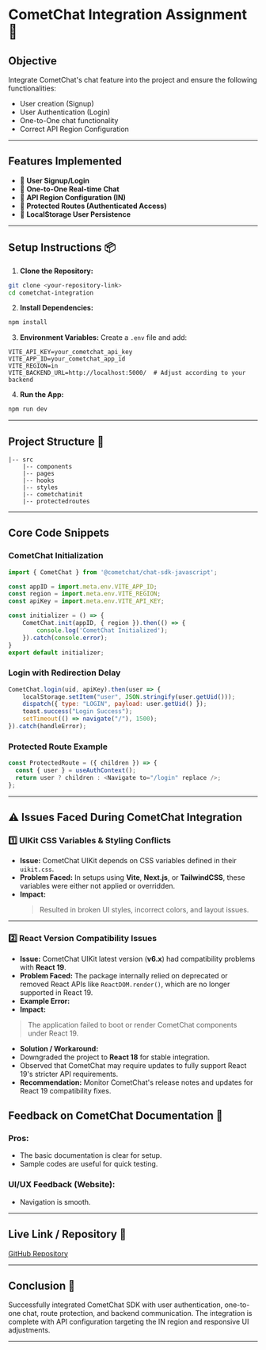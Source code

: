 # CometChat Integration Assignment 🚀

## Objective
Integrate CometChat's chat feature into the project and ensure the following functionalities:

- User creation (Signup)
- User Authentication (Login)
- One-to-One chat functionality
- Correct API Region Configuration

---

## Features Implemented

- 🔺 **User Signup/Login**
- 🔺 **One-to-One Real-time Chat**
- 🔺 **API Region Configuration (IN)**
- 🔺 **Protected Routes (Authenticated Access)**
- 🔺 **LocalStorage User Persistence**


---

## Setup Instructions 📦

1. **Clone the Repository:**
```bash
git clone <your-repository-link>
cd cometchat-integration
```

2. **Install Dependencies:**
```bash
npm install
```

3. **Environment Variables:**
Create a `.env` file and add:
```
VITE_API_KEY=your_cometchat_api_key
VITE_APP_ID=your_cometchat_app_id
VITE_REGION=in
VITE_BACKEND_URL=http://localhost:5000/  # Adjust according to your backend
```

4. **Run the App:**
```bash
npm run dev
```

---

## Project Structure 🌟
```
|-- src
    |-- components
    |-- pages
    |-- hooks
    |-- styles
    |-- cometchatinit
    |-- protectedroutes
```

---

## Core Code Snippets

### CometChat Initialization
```javascript
import { CometChat } from '@cometchat/chat-sdk-javascript';

const appID = import.meta.env.VITE_APP_ID;
const region = import.meta.env.VITE_REGION;
const apiKey = import.meta.env.VITE_API_KEY;

const initializer = () => {
    CometChat.init(appID, { region }).then(() => {
        console.log('CometChat Initialized');
    }).catch(console.error);
}
export default initializer;
```

### Login with Redirection Delay
```javascript
CometChat.login(uid, apiKey).then(user => {
    localStorage.setItem("user", JSON.stringify(user.getUid()));
    dispatch({ type: "LOGIN", payload: user.getUid() });
    toast.success("Login Success");
    setTimeout(() => navigate("/"), 1500);
}).catch(handleError);
```

### Protected Route Example
```javascript
const ProtectedRoute = ({ children }) => {
  const { user } = useAuthContext();
  return user ? children : <Navigate to="/login" replace />;
};
```

---
## ⚠️ Issues Faced During CometChat Integration

### 1️⃣ UIKit CSS Variables & Styling Conflicts
- **Issue:** CometChat UIKit depends on CSS variables defined in their `uikit.css`.
- **Problem Faced:** In setups using **Vite**, **Next.js**, or **TailwindCSS**, these variables were either not applied or overridden.
- **Impact:** 
  > Resulted in broken UI styles, incorrect colors, and layout issues.

---

### 2️⃣ React Version Compatibility Issues
- **Issue:** CometChat UIKit latest version (**v6.x**) had compatibility problems with **React 19**.
- **Problem Faced:** The package internally relied on deprecated or removed React APIs like `ReactDOM.render()`, which are no longer supported in React 19.
- **Example Error:**
- **Impact:** 
> The application failed to boot or render CometChat components under React 19.

- **Solution / Workaround:**
- Downgraded the project to **React 18** for stable integration.
- Observed that CometChat may require updates to fully support React 19's stricter API requirements.
- **Recommendation:** Monitor CometChat's release notes and updates for React 19 compatibility fixes.


## Feedback on CometChat Documentation 📄

### Pros:
- The basic documentation is clear for setup.
- Sample codes are useful for quick testing.


### UI/UX Feedback (Website):
- Navigation is smooth.
---

## Live Link / Repository 🔗
[GitHub Repository](https://github.com/your-repo-link)

---

## Conclusion 🌟
Successfully integrated CometChat SDK with user authentication, one-to-one chat, route protection, and backend communication. The integration is complete with API configuration targeting the IN region and responsive UI adjustments.

---



